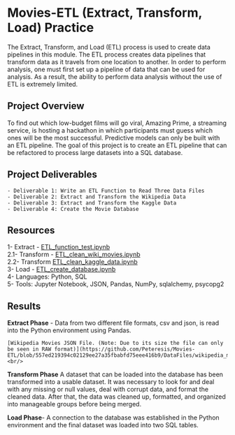 # Movies-ETL (Extract, Transform, Load) Practice

The Extract, Transform, and Load (ETL) process is used to create data pipelines in this module. The ETL process creates data pipelines that transform data as it travels from one location to another. In order to perform analysis, one must first set up a pipeline of data that can be used for analysis. As a result, the ability to perform data analysis without the use of ETL is extremely limited.

## Project Overview
To find out which low-budget films will go viral, Amazing Prime, a streaming service, is hosting a hackathon in which participants must guess which ones will be the most successful. Predictive models can only be built with an ETL pipeline. The goal of this project is to create an ETL pipeline that can be refactored to process large datasets into a SQL database.

## Project Deliverables
    - Deliverable 1: Write an ETL Function to Read Three Data Files
    - Deliverable 2: Extract and Transform the Wikipedia Data
    - Deliverable 3: Extract and Transform the Kaggle Data
    - Deliverable 4: Create the Movie Database

## Resources
1- Extract - [ETL_function_test.ipynb](https://github.com/Peteresis/Movies-ETL/blob/7b9abe8a28c5a7084835b42e62560e5b63605c7a/ETL_function_test.ipynb)<br/>
2.1- Transform - [ETL_clean_wiki_movies.ipynb](https://github.com/Peteresis/Movies-ETL/blob/7b9abe8a28c5a7084835b42e62560e5b63605c7a/ETL_clean_wiki_movies.ipynb)<br/>
2.2- Transform [ETL_clean_kaggle_data.ipynb](https://github.com/Peteresis/Movies-ETL/blob/7b9abe8a28c5a7084835b42e62560e5b63605c7a/ETL_clean_kaggle_data.ipynb)<br/>
3- Load - [ETL_create_database.ipynb](https://github.com/Peteresis/Movies-ETL/blob/7b9abe8a28c5a7084835b42e62560e5b63605c7a/ETL_create_database.ipynb)<br/>
4- Languages: Python, SQL<br/>
5- Tools: Jupyter Notebook, JSON, Pandas, NumPy, sqlalchemy, psycopg2<br/>

## Results
**Extract Phase** - Data from two different file formats, csv and json, is read into the Python environment using Pandas.<br/>
    
    [Wikipedia Movies JSON File. (Note: Due to its size the file can only be seen in RAW format)](https://github.com/Peteresis/Movies-ETL/blob/557ed219394c02129ee27a35fbabfd75eee416b9/DataFiles/wikipedia_movies.json)<br/>
    
**Transform Phase** A dataset that can be loaded into the database has been transformed into a usable dataset. It was necessary to look for and deal with any missing or null values, deal with corrupt data, and format the cleaned data. After that, the data was cleaned up, formatted, and organized into manageable groups before being merged.<br/>

**Load Phase**- A connection to the database was established in the Python environment and the final dataset was loaded into two SQL tables.<br/>
